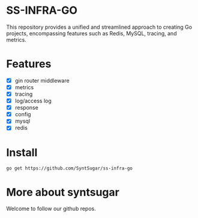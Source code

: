 # SS-INFRA-GO
This repository provides a unified and streamlined approach to creating Go projects, encompassing features such as Redis, MySQL, tracing, and metrics.

# Features
- [x] gin router middleware
- [x] metrics
- [x] tracing
- [x] log/access log
- [x] response
- [x] config
- [x] mysql
- [x] redis

# Install
```go get https://github.com/SyntSugar/ss-infra-go```

# More about syntsugar
Welcome to follow our github repos.
